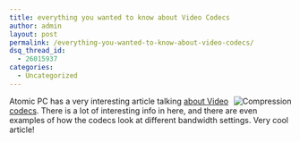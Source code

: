 ```yaml
---
title: everything you wanted to know about Video Codecs
author: admin
layout: post
permalink: /everything-you-wanted-to-know-about-video-codecs/
dsq_thread_id:
  - 26015937
categories:
  - Uncategorized
---
```

<img src="http://images.lotas-smartman.net/image.ashx?id=e94c1b63-6221-4c1c-9895-0d78bf21eb8b" alt="Compression" align="right" />Atomic PC has a very interesting article talking [about Video codecs][1]. There is a lot of interesting info in here, and there are even examples of how the codecs look at different bandwidth settings. Very cool article!

 [1]: http://www.atomicmpc.com.au/article.asp?SCID=14&CIID=82898